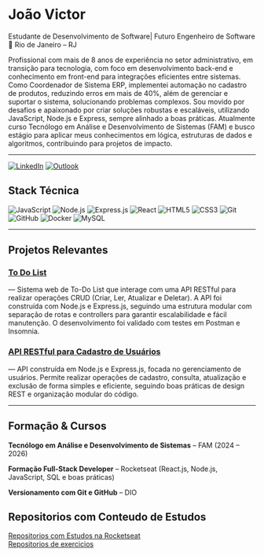 # João Victor

 Estudante de Desenvolvimento de Software| Futuro Engenheiro de Software 
📍 Rio de Janeiro – RJ  

Profissional com mais de 8 anos de experiência no setor administrativo, em transição para tecnologia, com foco em desenvolvimento back-end e conhecimento em front-end para integrações eficientes entre sistemas.
Como Coordenador de Sistema ERP, implementei automação no cadastro de produtos, reduzindo erros em mais de 40%, além de gerenciar e suportar o sistema, solucionando problemas complexos.
Sou movido por desafios e apaixonado por criar soluções robustas e escaláveis, utilizando JavaScript, Node.js e Express, sempre alinhado a boas práticas.
Atualmente curso Tecnólogo em Análise e Desenvolvimento de Sistemas (FAM) e busco estágio para aplicar meus conhecimentos em lógica, estruturas de dados e algoritmos, contribuindo para projetos de impacto.

---

[![LinkedIn](https://img.shields.io/badge/LinkedIn-0077B5?style=for-the-badge&logo=linkedin&logoColor=white)]([https://www.linkedin.com](https://www.linkedin.com/in/apenasjoo/)) [![Outlook](https://img.shields.io/badge/Outlook-0078D4?style=for-the-badge&logo=microsoft-outlook&logoColor=white)](mailto:joovithorlol@hotmail.com.br)

## Stack Técnica  

![JavaScript](https://img.shields.io/badge/JavaScript-323330?style=for-the-badge&logo=javascript&logoColor=F7DF1E)  ![Node.js](https://img.shields.io/badge/Node.js-43853D?style=for-the-badge&logo=node.js&logoColor=white)  ![Express.js](https://img.shields.io/badge/Express.js-404D59?style=for-the-badge)  ![React](https://img.shields.io/badge/React-20232A?style=for-the-badge&logo=react&logoColor=61DAFB)  ![HTML5](https://img.shields.io/badge/HTML5-E34F26?style=for-the-badge&logo=html5&logoColor=white) ![CSS3](https://img.shields.io/badge/CSS3-1572B6?style=for-the-badge&logo=css3&logoColor=white)  ![Git](https://img.shields.io/badge/Git-F05032?style=for-the-badge&logo=git&logoColor=white)![GitHub](https://img.shields.io/badge/GitHub-181717?style=for-the-badge&logo=github&logoColor=white) ![Docker](https://img.shields.io/badge/Docker-2496ED?style=for-the-badge&logo=docker&logoColor=white) ![MySQL](https://img.shields.io/badge/mysql-%2300f.svg?style=for-the-badge&logo=mysql&logoColor=white)

---

## Projetos Relevantes  

### [To Do List](https://github.com/apenasjoo/ToDoList)
— Sistema web de To-Do List que interage com uma API RESTful para realizar operações CRUD (Criar, Ler, Atualizar e Deletar). A API foi construída com Node.js e Express.js, seguindo uma estrutura modular com separação de rotas e controllers para garantir escalabilidade e fácil manutenção. O desenvolvimento foi validado com testes em Postman e Insomnia.

### [API RESTful para Cadastro de Usuários](https://github.com/apenasjoo/api-cadastro/tree/Versao-01)  
— API construída em Node.js e Express.js, focada no gerenciamento de usuários. Permite realizar operações de cadastro, consulta, atualização e exclusão de forma simples e eficiente, seguindo boas práticas de design REST e organização modular do código.  

---

## Formação & Cursos  

 **Tecnólogo em Análise e Desenvolvimento de Sistemas** – FAM (2024 – 2026)  
 
 **Formação Full-Stack Developer** – Rocketseat (React.js, Node.js, JavaScript, SQL e boas práticas)
 
 **Versionamento com Git e GitHub** – DIO  
 
## Repositorios com Conteudo de Estudos
[Repositorios com Estudos na Rocketseat](https://github.com/apenasjoo/rocketseat-fullstack-estudo)  
[Repositorios de exercicios](https://github.com/apenasjoo/estudos)  
 
